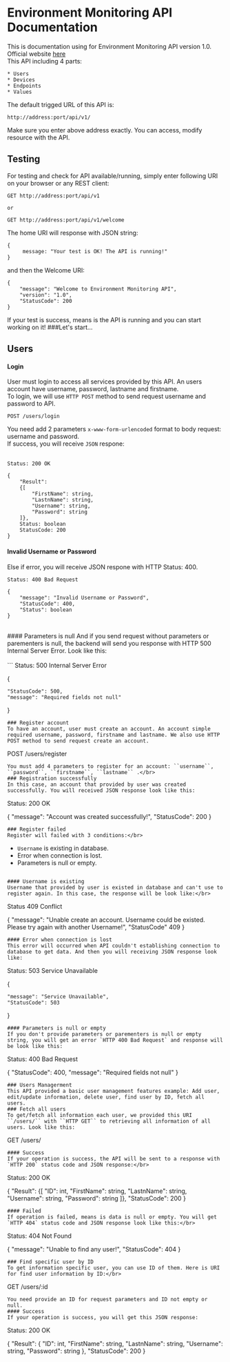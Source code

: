 # Environment Monitoring API Documentation

This is documentation using for Environment Monitoring API version 1.0.</br>
Official website [here](http://hueic.edu.vn) </br>
This API including 4 parts:
</br>
```
* Users
* Devices
* Endpoints
* Values
```

The default trigged URL of this API is:</br>
```
http://address:port/api/v1/
```
Make sure you enter above address exactly. You can access, modify resource with the API.<br>
## Testing
For testing and check for API available/running, simply enter following URI on your browser or any REST client:
```
GET http://address:port/api/v1

or

GET http://address:port/api/v1/welcome
```
The home URI will response with JSON string:
```
{
     message: "Your test is OK! The API is running!"
}
```
and then the Welcome URI:
```
{
    "message": "Welcome to Environment Monitoring API",
    "version": "1.0",
    "StatusCode": 200
}
```
If your test is success, means is the API is running and you can start working on it!
###Let's start...
## Users
#### Login
User must login to access all services provided by this API. An users account have username, password, lastname and firstname.</br>
To login, we will use ``HTTP POST`` method to send request username and password to API.
```
POST /users/login
```
You need add 2 parameters ``x-www-form-urlencoded`` format to body request: username and password.</br>
If success, you will receive ``JSON`` respone:</br></br>
```
Status: 200 OK

{
    "Result":
    {[
        "FirstName": string,
        "LastnName": string,
        "Username": string,
        "Password": string
    ]},
    Status: boolean
    StatusCode: 200
}
```

#### Invalid Username or Password
Else if error, you will receive JSON respone with HTTP Status: 400.
```
Status: 400 Bad Request

{
    "message": "Invalid Username or Password",
    "StatusCode": 400,
    "Status": boolean
} 
```
</br>
#### Parameters is null
And if you send request without parameters or parementers is null, the backend will send you response with HTTP 500 Internal Server Error. Look like this:</br><br>
```
Status: 500 Internal Server Error

{
    
    "StatusCode": 500,
    "message": "Required fields not null"
}
```
### Register account
To have an account, user must create an account. An account simple required username, password, firstname and lastname. We also use HTTP POST method to send request create an account.
```
POST /users/register
```
You must add 4 parameters to register for an account: ``username``, ``password``, ``firstname``, ``lastname`` .</br>
### Registration successfully
In this case, an account that provided by user was created successfully. You will received JSON response look like this:
```
Status: 200 OK

{
	"message": "Account was created successfully!",
	"StatusCode": 200
}
```
### Register failed
Register will failed with 3 conditions:</br>
```
* ``Username`` is existing in database.
* Error when connection is lost.
* Parameters is null or empty.
```

#### Username is existing
Username that provided by user is existed in database and can't use to register again. In this case, the response will be look like:</br>
```
Status 409 Conflict

{
	"message": "Unable create an account. Username could be existed. Please try again with another Username!",
	"StatusCode" 409
}
```
#### Error when connection is lost
This error will occurred when API couldn't establishing connection to database to get data. And then you will receiving JSON response look like:
```
Status: 503 Service Unavailable

{
    
    "message": "Service Unavailable",
    "StatusCode": 503
}
```
#### Parameters is null or empty
If you don't provide parameters or parementers is null or empty string, you will get an error `HTTP 400 Bad Request` and response will be look like this:
```
Status: 400 Bad Request

{
    "StatusCode": 400,
    "message": "Required fields not null"
}
```
### Users Managerment
This API provided a basic user management features example: Add user, edit/update information, delete user, find user by ID, fetch all users.
### Fetch all users
To get/fetch all information each user, we provided this URI ``/users/`` with ``HTTP GET`` to retrieving all information of all users. Look like this:
```
GET /users/
```
#### Success
If your operation is success, the API will be sent to a response with `HTTP 200` status code and JSON response:</br>
```
Status: 200 OK

{
    "Result": 
    {[
        "ID": int,
        "FirstName": string,
        "LastnName": string,
        "Username": string,
        "Password": string
    ]}, 
    "StatusCode": 200
}
```
#### Failed
If operation is failed, means is data is null or empty. You will get `HTTP 404` status code and JSON response look like this:</br>
```
Status: 404 Not Found

{
    "message": "Unable to find any user!",
    "StatusCode": 404
}
```
### Find specific user by ID
To get information specific user, you can use ID of them. Here is URI for find user information by ID:</br>
```
GET /users/:id
```
You need provide an ID for request parameters and ID not empty or null.
#### Success
If your operation is success, you will get this JSON response:
```
Status: 200 OK

{
    "Result":
    {
        "ID": int,
        "FirstName": string,
        "LastnName": string,
        "Username": string,
        "Password": string
    },
    "StatusCode": 200
}
```